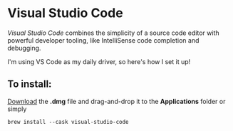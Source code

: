 # Visual Studio Code

_Visual Studio Code_ combines the simplicity of a source code editor with powerful developer tooling, like IntelliSense code completion and debugging.

I'm using VS Code as my daily driver, so here's how I set it up!

## To install:

[Download](https://code.visualstudio.com/) the **.dmg** file and drag-and-drop it to the **Applications** folder or simply

```
brew install --cask visual-studio-code
```

